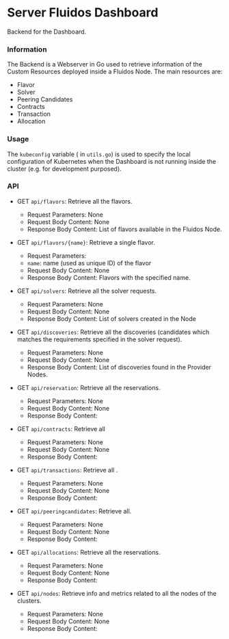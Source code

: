 # Server Fluidos Dashboard

Backend for the Dashboard.

### Information
The Backend is a Webserver in Go used to retrieve information of the Custom Resources deployed inside a Fluidos Node.
The main resources are:
- Flavor
- Solver
- Peering Candidates
- Contracts
- Transaction
- Allocation


### Usage
The `kubeconfig` variable ( in `utils.go`) is used to specify the local configuration of Kubernetes when the Dashboard is not running inside the cluster (e.g. for development purposed).

### API 

- GET `api/flavors`: Retrieve all the flavors.
  - Request Parameters: None
  - Request Body Content: None
  - Response Body Content: List of flavors available in the Fluidos Node.

- GET `api/flavors/{name}`: Retrieve a single flavor.
  - Request Parameters:
  - `name`: name (used as unique ID) of the flavor
  - Request Body Content: None
  - Response Body Content: Flavors with the specified name.

- GET `api/solvers`: Retrieve all the solver requests.
  - Request Parameters: None
  - Request Body Content: None
  - Response Body Content: List of solvers created in the Node

- GET `api/discoveries`: Retrieve all the discoveries (candidates which matches the requirements specified in the solver request).
  - Request Parameters: None
  - Request Body Content: None
  - Response Body Content: List of discoveries found in the Provider Nodes.

- GET `api/reservation`: Retrieve all the reservations.
  - Request Parameters: None
  - Request Body Content: None
  - Response Body Content: 

- GET `api/contracts`: Retrieve all 
  - Request Parameters: None
  - Request Body Content: None
  - Response Body Content: 

- GET `api/transactions`: Retrieve all .
  - Request Parameters: None
  - Request Body Content: None
  - Response Body Content: 

- GET `api/peeringcandidates`: Retrieve all.
  - Request Parameters: None
  - Request Body Content: None
  - Response Body Content: 

- GET `api/allocations`: Retrieve all the reservations.
  - Request Parameters: None
  - Request Body Content: None
  - Response Body Content: 

- GET `api/nodes`: Retrieve info and metrics related to all the nodes of the clusters.
  - Request Parameters: None
  - Request Body Content: None
  - Response Body Content: 